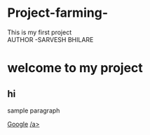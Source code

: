 # Project-farming-
This is my first project 
<br>
AUTHOR -SARVESH BHILARE 
<!DOCTYPE html>
<html lang="en">
<head> 
<meta charset="UTF-8">
<meta http-equiv="X-UA-Compatiable" content="IE=edge">
<meta name="viewport " content="width=device-width, intial scale">
</head>
<body>
<h1>welcome to my project </h1>
<h2>hi</h2>
<p>sample paragraph</p>
<a href="https://www.google.com/"> Google</a>
<a href="/war">/a>
</body>
</html>
